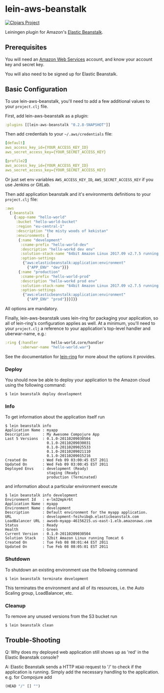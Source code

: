 # lein-aws-beanstalk

[![Clojars Project](https://img.shields.io/clojars/v/lein-aws-beanstalk.svg)](https://clojars.org/lein-aws-beanstalk)

Leiningen plugin for Amazon's [Elastic Beanstalk][1].

## Prerequisites

You will need an [Amazon Web Services][2] account, and know your
account key and secret key.

You will also need to be signed up for Elastic Beanstalk.

## Basic Configuration

To use lein-aws-beanstalk, you'll need to add a few additional values to
your `project.clj` file.

First, add lein-aws-beanstalk as a plugin:

```clojure
:plugins [[lein-aws-beanstalk "0.2.8-SNAPSHOT"]]
```

Then add credentials to your `~/.aws/credentials` file:

```yaml
[default]
aws_access_key_id={YOUR_ACCESS_KEY_ID}
aws_secret_access_key={YOUR_SECRET_ACCESS_KEY}

[profile2]
aws_access_key_id={YOUR_ACCESS_KEY_ID}
aws_secret_access_key={YOUR_SECRET_ACCESS_KEY}
```

Or just set env variables `AWS_ACCESS_KEY_ID`, `AWS_SECRET_ACCESS_KEY` if you use Jenkins or GitLab.

Then add application beanstalk and it's environments definitions to your `project.clj` file:

```clojure
:aws 
  {:beanstalk 
    {:app-name "hello-world"
     :bucket "hello-world-bucket"
     :region "eu-central-1"
     :description "the misty woods of kekistan"
     :environments [
      {:name "development"
       :cname-prefix "hello-world-dev"
       :description "hello-workd dev env"
       :solution-stack-name "64bit Amazon Linux 2017.09 v2.7.5 running Tomcat 8 Java 8"
       :option-settings
        {"aws:elasticbeanstalk:application:environment"
          {"APP_ENV" "dev"}}}
      {:name "production"
       :cname-prefix "hello-world-prod"
       :description "hello-workd prod env"
       :solution-stack-name "64bit Amazon Linux 2017.09 v2.7.5 running Tomcat 8 Java 8"
       :option-settings
        {"aws:elasticbeanstalk:application:environment"
          {"APP_ENV" "prod"}}}]}}
``` 

All options are mandatory.

Finally, lein-aws-beanstalk uses lein-ring for packaging your
application, so all of lein-ring's configuration applies as well.
At a minimum, you'll need to your `project.clj` a reference to
your application's top-level handler and uberwar-name, e.g.:

```clojure
:ring {:handler      hello-world.core/handler
       :uberwar-name "hello-world.war"}
```

See the documentation for [lein-ring](https://github.com/weavejester/lein-ring)
for more about the options it provides.

### Deploy

You should now be able to deploy your application to the Amazon cloud
using the following command:

    $ lein beanstalk deploy development

### Info

To get information about the application itself run

    $ lein beanstalk info
    Application Name : myapp
    Description      : My Awesome Compojure App
    Last 5 Versions  : 0.1.0-20110209030504
                       0.1.0-20110209030031
                       0.1.0-20110209025533
                       0.1.0-20110209021110
                       0.1.0-20110209015216
    Created On       : Wed Feb 09 03:00:45 EST 2011
    Updated On       : Wed Feb 09 03:00:45 EST 2011
    Deployed Envs    : development (Ready)
                       staging (Ready)
                       production (Terminated)

and information about a particular environment execute

    $ lein beanstalk info development
    Environment Id   : e-lm32mpkr6t
    Application Name : myapp
    Environment Name : development
    Description      : Default environment for the myapp application.
    URL              : development-feihvibqb.elasticbeanstalk.com
    LoadBalancer URL : awseb-myapp-46156215.us-east-1.elb.amazonaws.com
    Status           : Ready
    Health           : Green
    Current Version  : 0.1.0-20110209030504
    Solution Stack   : 32bit Amazon Linux running Tomcat 6
    Created On       : Tue Feb 08 08:01:44 EST 2011
    Updated On       : Tue Feb 08 08:05:01 EST 2011

### Shutdown

To shutdown an existing environment use the following command

    $ lein beanstalk terminate development

This terminates the environment and all of its resources, i.e.
the Auto Scaling group, LoadBalancer, etc.

### Cleanup

To remove any unused versions from the S3 bucket run

    $ lein beanstalk clean

## Trouble-Shooting

Q: Why does my deployed web application still shows up as 'red' in the
Elastic Beanstalk console?

A: Elastic Beanstalk sends a HTTP `HEAD` request to '/' to check if
the application is running. Simply add the necessary handling to the
application. e.g. for Compojure add

```clojure
(HEAD "/" [] "")
```

[1]: http://aws.amazon.com/elasticbeanstalk
[2]: http://aws.amazon.com
[3]: http://aws.amazon.com/s3